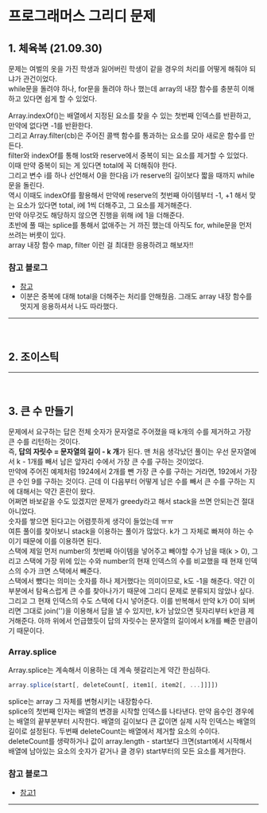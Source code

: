 # 프로그래머스 그리디 문제

## 1. 체육복 (21.09.30)

문제는 여벌의 옷을 가진 학생과 잃어버린 학생이 같을 경우의 처리를 어떻게 해줘야 되냐가 관건이었다.  
while문을 돌려야 하나, for문을 돌려야 하나 했는데 array의 내장 함수를 충분히 이해하고 있다면 쉽게 할 수 있었다.

Array.indexOf()는 배열에서 지정된 요소를 찾을 수 있는 첫번째 인덱스를 반환하고, 만약에 없다면 -1를 반환한다.  
그리고 Array.filter(cb)은 주어진 콜백 함수를 통과하는 요소를 모아 새로운 함수를 만든다.  
filter와 indexOf를 통해 lost와 reserve에서 중복이 되는 요소를 제거할 수 있었다.  
이때 만약 중복이 되는 게 있다면 total에 꼭 더해줘야 한다.  
그리고 변수 i를 하나 선언해서 0을 한다음 i가 reserve의 길이보다 짧을 때까지 while문을 돌린다.  
역시 이때도 indexOf를 활용해서 만약에 reserve의 첫번째 아이템부터 -1, +1 해서 맞는 요소가 있다면 total, i에 1씩 더해주고, 그 요소를 제거해준다.  
만약 아무것도 해당하지 않으면 진행을 위해 i에 1을 더해준다.  
초반에 풀 때는 splice를 통해서 없애주는 거 까진 했는데 아직도 for, while문을 먼저 쓰려는 버릇이 있다.  
array 내장 함수 map, filter 이런 걸 최대한 응용하려고 해보자!!

### 참고 블로그

- [참고](https://velog.io/@yuna_song/%ED%94%84%EB%A1%9C%EA%B7%B8%EB%9E%98%EB%A8%B8%EC%8A%A4-%EC%95%8C%EA%B3%A0%EB%A6%AC%EC%A6%98-%EC%B2%B4%EC%9C%A1%EB%B3%B5%ED%83%90%EC%9A%95%EB%B2%95%EA%B7%B8%EB%A6%AC%EB%94%94)
- 이분은 중복에 대해 total을 더해주는 처리를 안해줬음. 그래도 array 내장 함수를 멋지게 응용하셔서 나도 따라했다.

---

<br>

## 2. 조이스틱

---

<br>

## 3. 큰 수 만들기

문제에서 요구하는 답은 전체 숫자가 문자열로 주어졌을 때 k개의 수를 제거하고 가장 큰 수를 리턴하는 것이다.  
즉, **답의 자릿수 = 문자열의 길이 - k 개**가 된다.
맨 처음 생각났던 풀이는 우선 문자열에서 k - 1개를 빼서 남은 앞자리 수에서 가장 큰 수를 구하는 것이었다.  
만약에 주어진 예제처럼 1924에서 2개를 뺀 가장 큰 수를 구하는 거라면, 192에서 가장 큰 수인 9를 구하는 것이다. 근데 이 다음부터 어떻게 남은 수를 빼서 큰 수를 구하는 지에 대해서는 약간 혼란이 왔다.  
어쩌면 바보같을 수도 있겠지만 문제가 greedy라고 해서 stack을 쓰면 안되는건 절대 아니었다.  
숫자를 쌓으면 된다고는 어렴풋하게 생각이 들었는데 ㅠㅠ  
여튼 풀이를 찾아보니 stack을 이용하는 풀이가 많았다. k가 그 자체로 빠져야 하는 수이기 때문에 이를 이용하면 된다.  
스택에 제일 먼저 number의 첫번째 아이템을 넣어주고 빼야할 수가 남을 때(k > 0), 그리고 스택에 가장 위에 있는 수와 number의 현재 인덱스의 수를 비교했을 때 현재 인덱스의 수가 크면 스택에서 빼준다.  
스택에서 뺐다는 의미는 숫자를 하나 제거했다는 의미이므로, k도 -1을 해준다. 약간 이 부분에서 탐욕스럽게 큰 수를 찾아나가기 때문에 그리디 문제로 분류되지 않았나 싶다. 그리고 그 현재 인덱스의 수도 스택에 다시 넣어준다. 이를 반복해서 만약 k가 0이 되버리면 그대로 join('')을 이용해서 답을 낼 수 있지만, k가 남았으면 뒷자리부터 k만큼 제거해준다. 아까 위에서 언급했듯이 답의 자릿수는 문자열의 길이에서 k개를 빼준 만큼이기 때문이다.

### Array.splice

Array.splice는 계속해서 이용하는 데 계속 헷갈리는게 약간 한심하다.

```js
array.splice(start[, deleteCount[, item1[, item2[, ...]]]])
```

splice는 array 그 자체를 변형시키는 내장함수다.  
splice의 첫번째 인자는 배열의 변경을 시작할 인덱스를 나타낸다. 만약 음수인 경우에는 배열의 끝부분부터 시작한다. 배열의 길이보다 큰 값이면 실제 시작 인덱스는 배열의 길이로 설정된다.
두번째 deleteCount는 배열에서 제거할 요소의 수이다.
deleteCount를 생략하거나 값이 array.length - start보다 크면(start에서 시작해서 배열에 남아있는 요소의 숫자가 같거나 클 경우) start부터의 모든 요소를 제거한다.

### 참고 블로그

- [참고1](https://taesung1993.tistory.com/46)

---

<br>

